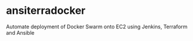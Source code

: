 # ansiterradocker
Automate deployment of Docker Swarm onto EC2 using Jenkins, Terraform and Ansible
